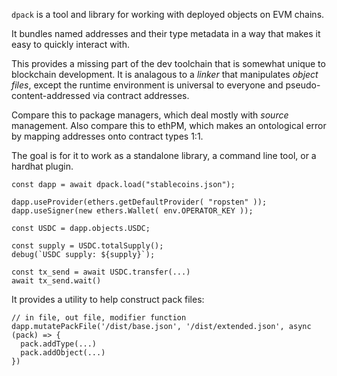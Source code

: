 `dpack` is a tool and library for working with deployed objects on EVM chains.

It bundles named addresses and their type metadata in a way that makes it easy to quickly interact with.

This provides a missing part of the dev toolchain that is somewhat unique to blockchain development.
It is analagous to a *linker* that manipulates *object files*, except the runtime environment is
universal to everyone and pseudo-content-addressed via contract addresses.

Compare this to package managers, which deal mostly with *source* management. Also compare this to ethPM, which
makes an ontological error by mapping addresses onto contract types 1:1.

The goal is for it to work as a standalone library, a command line tool, or a hardhat plugin.

```
const dapp = await dpack.load("stablecoins.json");

dapp.useProvider(ethers.getDefaultProvider( "ropsten" ));
dapp.useSigner(new ethers.Wallet( env.OPERATOR_KEY ));

const USDC = dapp.objects.USDC;

const supply = USDC.totalSupply();
debug(`USDC supply: ${supply}`);

const tx_send = await USDC.transfer(...)
await tx_send.wait()
```

It provides a utility to help construct pack files:

```
// in file, out file, modifier function
dapp.mutatePackFile('/dist/base.json', '/dist/extended.json', async (pack) => {
  pack.addType(...)
  pack.addObject(...)
})
```

